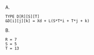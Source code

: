 A.

```assembly
TYPE D[R][S][T]
&D[i][j][k] = Xd + L(S*T*i + T*j + k)
```

B.

```
R = 7
S = 5
T = 13
```

